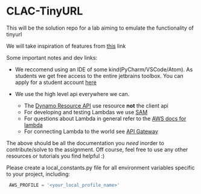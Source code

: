 # CLAC-TinyURL
This will be the solution repo for a lab aiming to emulate the functionality of tinyurl

We will take inspiration of features from [this](https://www.educative.io/courses/grokking-the-system-design-interview/m2ygV4E81AR#div-stylecolorblack-background-colore2f4c7-border-radius5px-padding5px2-requirements-and-goals-of-the-systemdiv) link

Some important notes and dev links:

 - We reccomend using an IDE of some kind(PyCharm/VSCode/Atom). As students we get free access to the entire jetbrains toolbox. You can apply
for a student account [here](https://www.jetbrains.com/shop/eform/students)
 
 - We use the high level api everywhere we can.
   - The [Dynamo Resource API](https://boto3.amazonaws.com/v1/documentation/api/latest/guide/dynamodb.html) use resource
    **not** the client api
   - For developing and testing Lambdas we use [SAM](https://aws.amazon.com/serverless/sam/)
   - For questions about Lambda in general refer to the [AWS docs for lambda](https://docs.aws.amazon.com/lambda/latest/dg/welcome.html)
   - For connecting Lambda to the world see [API Gateway](https://boto3.amazonaws.com/v1/documentation/api/latest/reference/services/apigatewayv2.html#ApiGatewayV2.Client.create_api_mapping) 

The above should be all the documentation you *need* inorder to contribute/solve to the assignment. Off course, feel
free to use any other resources or tutorials you find helpful :)

Please create a local_constants.py file for all environment variables specific to your project, including:
``` python
 AWS_PROFILE = '<your_local_profile_name>'
```
